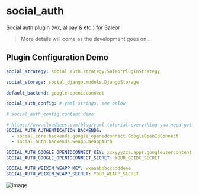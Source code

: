 # social_auth
Social auth plugin (wx, alipay &amp; etc.) for Saleor
> More details will come as the development goes on...

## Plugin Configuration Demo

```yaml
social_strategy: social_auth.strategy.SaleorPluginStrategy

social_storage: social_django.models.DjangoStorage

default_backend: google-openidconnect

social_auth_config: # yaml strings, see below
```

```yaml
# social_auth_config content demo

# https://www.cloudbees.com/blog/yaml-tutorial-everything-you-need-get-started
SOCIAL_AUTH_AUTHENTICATION_BACKENDS:
  - social_core.backends.google_openidconnect.GoogleOpenIdConnect
  - social_auth.backends.weapp.WeappAuth

SOCIAL_AUTH_GOOGLE_OPENIDCONNECT_KEY: xxxyyyzzz.apps.googleusercontent.com
SOCIAL_AUTH_GOOGLE_OPENIDCONNECT_SECRET: YOUR_GOIDC_SECRET

SOCIAL_AUTH_WEIXIN_WEAPP_KEY: wxaaabbbcccdddeee
SOCIAL_AUTH_WEIXIN_WEAPP_SECRET: YOUR_WEAPP_SECRET
```

![image](https://user-images.githubusercontent.com/1177332/150488501-89138aad-191d-43ef-8435-69729736b2ce.png)
